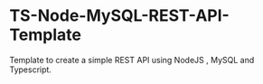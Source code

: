 # TS-Node-MySQL-REST-API-Template
Template to create a simple REST API using NodeJS , MySQL and Typescript.
